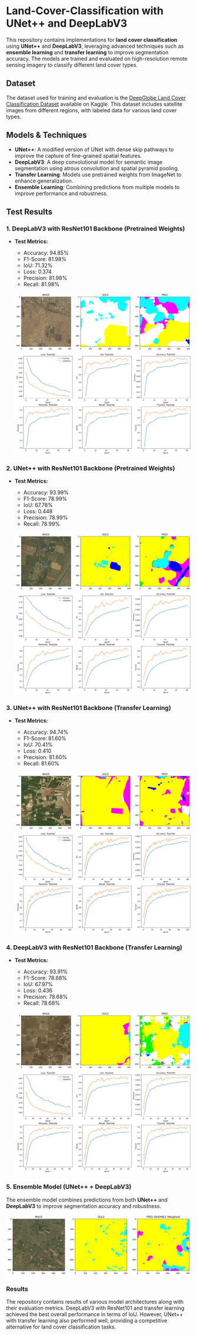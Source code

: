 # Land-Cover-Classification with UNet++ and DeepLabV3

This repository contains implementations for **land cover classification** using **UNet++** and **DeepLabV3**, leveraging advanced techniques such as **ensemble learning** and **transfer learning** to improve segmentation accuracy. The models are trained and evaluated on high-resolution remote sensing imagery to classify different land cover types.

## Dataset

The dataset used for training and evaluation is the [DeepGlobe Land Cover Classification Dataset](https://www.kaggle.com/datasets/balraj98/deepglobe-land-cover-classification-dataset) available on Kaggle. This dataset includes satellite images from different regions, with labeled data for various land cover types.

## Models & Techniques

- **UNet++**: A modified version of UNet with dense skip pathways to improve the capture of fine-grained spatial features.
- **DeepLabV3**: A deep convolutional model for semantic image segmentation using atrous convolution and spatial pyramid pooling.
- **Transfer Learning**: Models use pretrained weights from ImageNet to enhance generalization.
- **Ensemble Learning**: Combining predictions from multiple models to improve performance and robustness.

## Test Results

### 1. **DeepLabV3 with ResNet101 Backbone (Pretrained Weights)**

- **Test Metrics:**
    - Accuracy: 94.85%
    - F1-Score: 81.98%
    - IoU: 71.32%
    - Loss: 0.374
    - Precision: 81.98%
    - Recall: 81.98%

    ![DeepLabV3 ResNet101 Demo](image_result/deeplabv3_resnet101_demo.png)
    ![DeepLabV3 ResNet101 Log](image_result/deeplabv3_resnet101_log.png)

### 2. **UNet++ with ResNet101 Backbone (Pretrained Weights)**

- **Test Metrics:**
    - Accuracy: 93.99%
    - F1-Score: 78.99%
    - IoU: 67.78%
    - Loss: 0.448
    - Precision: 78.99%
    - Recall: 78.99%

    ![UNet++ ResNet101 Demo](image_result/unetpp_resnet101_demo.png)
    ![UNet++ ResNet101 Log](image_result/unetpp_resnet101_log.png)

### 3. **UNet++ with ResNet101 Backbone (Transfer Learning)**

- **Test Metrics:**
    - Accuracy: 94.74%
    - F1-Score: 81.60%
    - IoU: 70.41%
    - Loss: 0.410
    - Precision: 81.60%
    - Recall: 81.60%

    ![UNet++ ResNet Transfer Learning Demo](image_result/unetpp_resnet_transferlearning_demo.png)
    ![UNet++ ResNet Transfer Learning Log](image_result/unetpp_resnet_transferlearning_log.png)

### 4. **DeepLabV3 with ResNet101 Backbone (Transfer Learning)**

- **Test Metrics:**
    - Accuracy: 93.91%
    - F1-Score: 78.68%
    - IoU: 67.97%
    - Loss: 0.436
    - Precision: 78.68%
    - Recall: 78.68%

    ![DeepLabV3 ResNet101 Transfer Learning Demo](image_result/deeplabv3_resnet_101_transferlearning_demo.png)
    ![DeepLabV3 ResNet101 Transfer Learning Log](image_result/deeplabv3_resnet101_transferlearning_log.png)

### 5. **Ensemble Model (UNet++ + DeepLabV3)**

The ensemble model combines predictions from both **UNet++** and **DeepLabV3** to improve segmentation accuracy and robustness.

![Ensemble Model Demo](image_result/ensemble_both_model_demo.png)

### Results
The repository contains results of various model architectures along with their evaluation metrics. DeepLabV3 with ResNet101 and transfer learning achieved the best overall performance in terms of IoU. However, UNet++ with transfer learning also performed well, providing a competitive alternative for land cover classification tasks.
